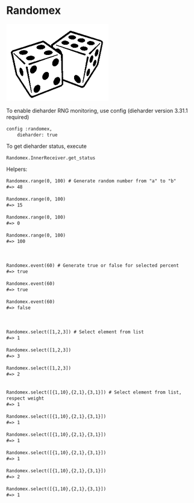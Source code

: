 Randomex
========

![roll plz](logo.gif)

To enable dieharder RNG monitoring, use config (dieharder version 3.31.1 required)

```
config :randomex,
	dieharder: true
```

To get dieharder status, execute

```
Randomex.InnerReceiver.get_status
```

Helpers:

```
Randomex.range(0, 100) # Generate random number from "a" to "b"
#=> 48

Randomex.range(0, 100)
#=> 15

Randomex.range(0, 100)
#=> 0

Randomex.range(0, 100)
#=> 100



Randomex.event(60) # Generate true or false for selected percent
#=> true

Randomex.event(60)
#=> true

Randomex.event(60)
#=> false



Randomex.select([1,2,3]) # Select element from list
#=> 1

Randomex.select([1,2,3])
#=> 3

Randomex.select([1,2,3])
#=> 2


Randomex.select([{1,10},{2,1},{3,1}]) # Select element from list, respect weight
#=> 1

Randomex.select([{1,10},{2,1},{3,1}])
#=> 1

Randomex.select([{1,10},{2,1},{3,1}])
#=> 1

Randomex.select([{1,10},{2,1},{3,1}])
#=> 1

Randomex.select([{1,10},{2,1},{3,1}])
#=> 2

Randomex.select([{1,10},{2,1},{3,1}])
#=> 1
```
